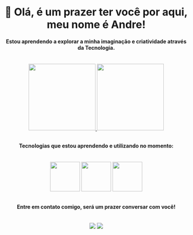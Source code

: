 <h1 align="center">🖖 Olá, é um prazer ter você por aqui, meu nome é Andre!</h1>
  <div align="center">
  <h4>Estou aprendendo a explorar a minha imaginação e criatividade através da Tecnologia.</h4>
  </div><br>  
  <div align="center">
  <a href="https://linktr.ee/andreapalhares">
  <img height="180px" src="https://github-readme-stats.vercel.app/api?username=andrepalhares011&show_icons=true&theme=tokyonight&include_all_commits=true&count_private=true"/>
  <img height="180px" src="https://github-readme-stats.vercel.app/api/top-langs/?username=andrepalhares011&layout=compact&langs_count=7&theme=tokyonight"/>
  </a>
</div>
  
  ##
  
  <h4 align="center">Tecnologias que estou aprendendo e utilizando no momento:</h4>
  <div style="display: inline_block" align="center"><br>
  <img width="80px" src="https://cdn.jsdelivr.net/gh/devicons/devicon/icons/html5/html5-original.svg"/>
  <img width="80px" src="https://cdn.jsdelivr.net/gh/devicons/devicon/icons/css3/css3-original.svg"/>
  <img width="80px" src="https://cdn.jsdelivr.net/gh/devicons/devicon/icons/javascript/javascript-original.svg"/>
</div>

##

<h4 align="center">Entre em contato comigo, será um prazer conversar com você!</h4>
<div style="display: inline_block" align="center"><br>
    <a href="https://www.linkedin.com/in/andrepalhares011/"><img src="https://img.shields.io/badge/-LinkedIn-%230077B5?style=for-the-badge&logo=linkedin&logoColor=white"></a>
  <a href="mailto:andrepalhares011@gmail.com"><img src="https://img.shields.io/badge/-Gmail-%23333?style=for-the-badge&logo=gmail&logoColor=white"></a>
